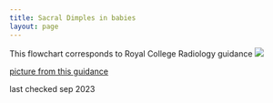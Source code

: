 ```yaml
---
title: Sacral Dimples in babies
layout: page
---
```

This flowchart corresponds to Royal College Radiology guidance
![](87d17bf7-14dc-4f0d-b3ed7709ede38a66.jpeg)

[picture from this guidance](https://www.rcr.ac.uk/sites/default/files/are_too_many_neonatal_lumbar_spine_us_requested_for_sacral_dimple.pdf)

last checked sep 2023
